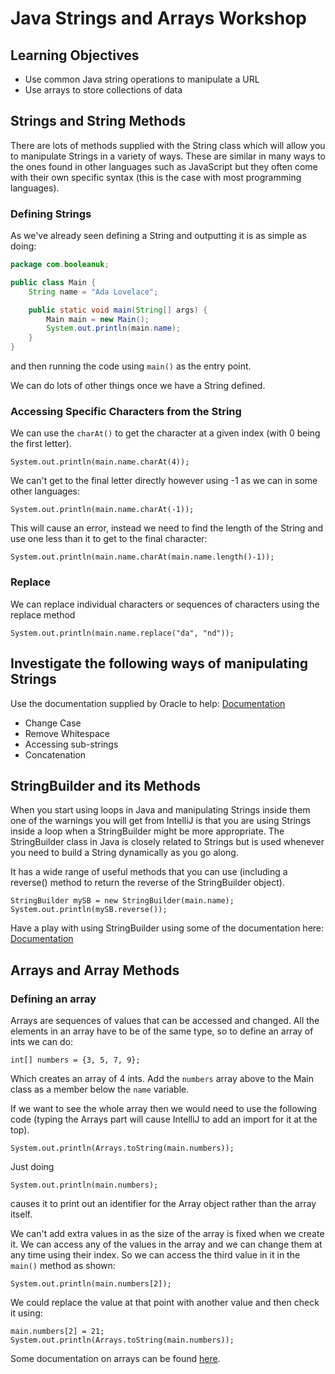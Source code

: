 # Java Strings and Arrays Workshop

## Learning Objectives
- Use common Java string operations to manipulate a URL
- Use arrays to store collections of data

## Strings and String Methods

There are lots of methods supplied with the String class which will allow you to manipulate Strings in a variety of ways. These are similar in many ways to the ones found in other languages such as JavaScript but they often come with their own specific syntax (this is the case with most programming languages).

### Defining Strings 

As we've already seen defining a String and outputting it is as simple as doing:

```java
package com.booleanuk;

public class Main {
    String name = "Ada Lovelace";

    public static void main(String[] args) {
        Main main = new Main();
        System.out.println(main.name);
    }
}
```

and then running the code using `main()` as the entry point.

We can do lots of other things once we have a String defined.

### Accessing Specific Characters from the String

We can use the `charAt()` to get the character at a given index (with 0 being the first letter).

`System.out.println(main.name.charAt(4));`

We can't get to the final letter directly however using -1 as we can in some other languages:

`System.out.println(main.name.charAt(-1));`

This will cause an error, instead we need to find the length of the String and use one less than it to get to the final character:

`System.out.println(main.name.charAt(main.name.length()-1));`

### Replace

We can replace individual characters or sequences of characters using the replace method

`System.out.println(main.name.replace("da", "nd"));`

## Investigate the following ways of manipulating Strings

Use the documentation supplied by Oracle to help: [Documentation](https://docs.oracle.com/en/java/javase/18/docs/api/java.base/java/lang/String.html#method-summary)

- Change Case 
- Remove Whitespace 
- Accessing sub-strings 
- Concatenation

## StringBuilder and its Methods

When you start using loops in Java and manipulating Strings inside them one of the warnings you will get from IntelliJ is that you are using Strings inside a loop when a StringBuilder might be more appropriate. The StringBuilder class in Java is closely related to Strings but is used whenever you need to build a String dynamically as you go along. 

It has a wide range of useful methods that you can use (including a reverse() method to return the reverse of the StringBuilder object).

```
StringBuilder mySB = new StringBuilder(main.name);
System.out.println(mySB.reverse());
```

Have a play with using StringBuilder using some of the documentation here: [Documentation](https://docs.oracle.com/en/java/javase/18/docs/api/java.base/java/lang/StringBuilder.html)

## Arrays and Array Methods

### Defining an array

Arrays are sequences of values that can be accessed and changed. All the elements in an array have to be of the same type, so to define an array of ints we can do:

`int[] numbers = {3, 5, 7, 9};`

Which creates an array of 4 ints. Add the `numbers` array above to the Main class as a member below the `name` variable.

If we want to see the whole array then we would need to use the following code (typing the Arrays part will cause IntelliJ to add an import for it at the top).

`System.out.println(Arrays.toString(main.numbers));`

Just doing 

`System.out.println(main.numbers);`

causes it to print out an identifier for the Array object rather than the array itself.

We can't add extra values in as the size of the array is fixed when we create it. We can access any of the values in the array and we can change them at any time using their index. So we can access the third value in it in the `main()` method as shown:

`System.out.println(main.numbers[2]);`

We could replace the value at that point with another value and then check it using:
```
main.numbers[2] = 21;
System.out.println(Arrays.toString(main.numbers));
```

Some documentation on arrays can be found [here](https://www.w3schools.com/java/java_arrays.asp).


